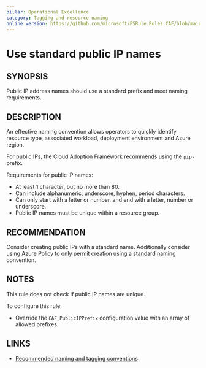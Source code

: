 ```yaml
---
pillar: Operational Excellence
category: Tagging and resource naming
online version: https://github.com/microsoft/PSRule.Rules.CAF/blob/main/docs/rules/en/CAF.Name.PublicIP.md
---
```


# Use standard public IP names

## SYNOPSIS

Public IP address names should use a standard prefix and meet naming requirements.

## DESCRIPTION

An effective naming convention allows operators to quickly identify resource type, associated workload,
deployment environment and Azure region.

For public IPs, the Cloud Adoption Framework recommends using the `pip-` prefix.

Requirements for public IP names:

- At least 1 character, but no more than 80.
- Can include alphanumeric, underscore, hyphen, period characters.
- Can only start with a letter or number, and end with a letter, number or underscore.
- Public IP names must be unique within a resource group.

## RECOMMENDATION

Consider creating public IPs with a standard name.
Additionally consider using Azure Policy to only permit creation using a standard naming convention.

## NOTES

This rule does not check if public IP names are unique.

To configure this rule:

- Override the `CAF_PublicIPPrefix` configuration value with an array of allowed prefixes.

## LINKS

- [Recommended naming and tagging conventions](https://docs.microsoft.com/en-us/azure/cloud-adoption-framework/ready/azure-best-practices/naming-and-tagging)
